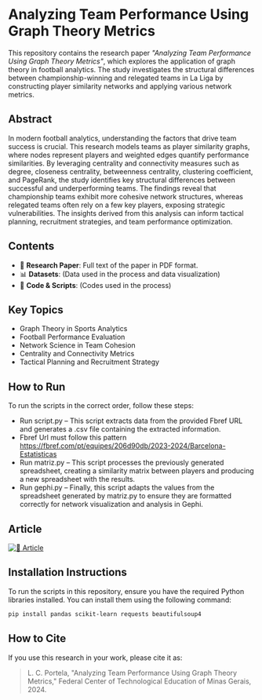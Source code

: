 # Analyzing Team Performance Using Graph Theory Metrics

This repository contains the research paper *"Analyzing Team Performance Using Graph Theory Metrics"*, which explores the application of graph theory in football analytics. The study investigates the structural differences between championship-winning and relegated teams in La Liga by constructing player similarity networks and applying various network metrics.

## Abstract

In modern football analytics, understanding the factors that drive team success is crucial. This research models teams as player similarity graphs, where nodes represent players and weighted edges quantify performance similarities. By leveraging centrality and connectivity measures such as degree, closeness centrality, betweenness centrality, clustering coefficient, and PageRank, the study identifies key structural differences between successful and underperforming teams. The findings reveal that championship teams exhibit more cohesive network structures, whereas relegated teams often rely on a few key players, exposing strategic vulnerabilities. The insights derived from this analysis can inform tactical planning, recruitment strategies, and team performance optimization.

## Contents

- 📄 **Research Paper**: Full text of the paper in PDF format.
- 📊 **Datasets**: (Data used in the process and data visualization)
- 📎 **Code & Scripts**: (Codes used in the process)

## Key Topics

- Graph Theory in Sports Analytics
- Football Performance Evaluation
- Network Science in Team Cohesion
- Centrality and Connectivity Metrics
- Tactical Planning and Recruitment Strategy

## How to Run

To run the scripts in the correct order, follow these steps:

- Run script.py – This script extracts data from the provided Fbref URL and generates a .csv file containing the extracted information.
- Fbref Url must follow this pattern https://fbref.com/pt/equipes/206d90db/2023-2024/Barcelona-Estatisticas
- Run matriz.py – This script processes the previously generated spreadsheet, creating a similarity matrix between players and producing a new spreadsheet with the results.
- Run gephi.py – Finally, this script adapts the values from the spreadsheet generated by matriz.py to ensure they are formatted correctly for network visualization and analysis in Gephi.

## Article
[![📄 Article](https://img.shields.io/badge/📄-Read%20Article-blue)](https://github.com/LucasPorteladev/blob/master/Research%20Paper/Analyzing%20Team%20Performance%20Using%20Graph%20Theory%20Metrics.pdf)

## Installation Instructions

To run the scripts in this repository, ensure you have the required Python libraries installed. You can install them using the following command:

```sh
pip install pandas scikit-learn requests beautifulsoup4
```

## How to Cite

If you use this research in your work, please cite it as:

> L. C. Portela, "Analyzing Team Performance Using Graph Theory Metrics," 
> Federal Center of Technological Education of Minas Gerais, 2024.
